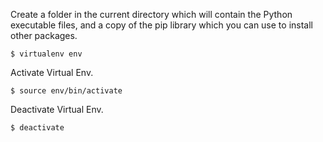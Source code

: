 Create a folder in the current directory which will contain the Python executable files, and a copy of the pip library which you can use to install other packages. 

	$ virtualenv env

Activate Virtual Env.

	$ source env/bin/activate
	
Deactivate Virtual Env.	

	$ deactivate